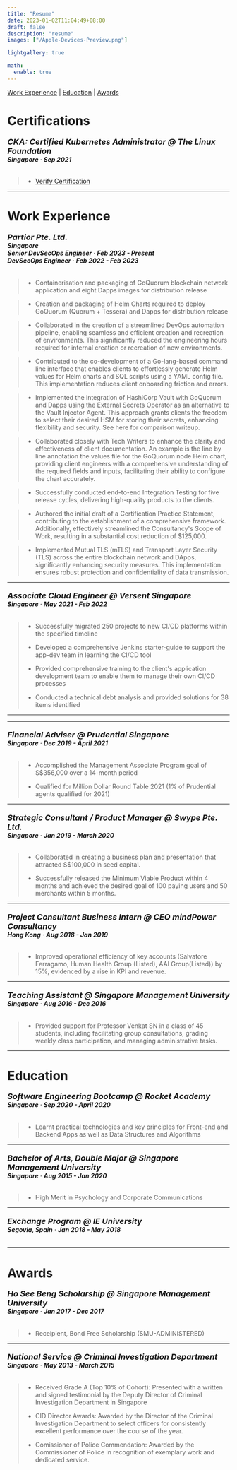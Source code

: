 ```yaml
---
title: "Resume"
date: 2023-01-02T11:04:49+08:00
draft: false
description: "resume"
images: ["/Apple-Devices-Preview.png"]

lightgallery: true

math:
  enable: true
---
```


[Work Experience](#work-experience) | [Education](#education) | [Awards](#awards)

# Certifications

###### <font size="4.5"> **CKA: Certified Kubernetes Administrator @ The Linux Foundation** </font> <div style="text-align: left"> **Singapore** · **Sep 2021** </div>

> - [Verify Certification](https://www.credly.com/badges/0d7f4c1e-8c59-4aec-8a43-e4400e0d2079?source=linked_in_profile)

---

# Work Experience

###### <font size="4.5"> **Partior Pte. Ltd.** </font> <div style="text-align: left">**Singapore** <br> **Senior DevSecOps Engineer** · **Feb 2023 - Present**  <br> **DevSecOps Engineer** · **Feb 2022 - Feb 2023** </div>

> - Containerisation and packaging of GoQuorum blockchain network application and eight Dapps images for distribution release

> - Creation and packaging of Helm Charts required to deploy GoQuorum (Quorum + Tessera) and Dapps for distribution release

> - Collaborated in the creation of a streamlined DevOps automation pipeline, enabling seamless and efficient creation and recreation of environments. This significantly reduced the engineering hours required for internal creation or recreation of new environments.

> - Contributed to the co-development of a Go-lang-based command line interface that enables clients to effortlessly generate Helm values for Helm charts and SQL scripts using a YAML config file. This implementation reduces client onboarding friction and errors.

> - Implemented the integration of HashiCorp Vault with GoQuorum and Dapps using the External Secrets Operator as an alternative to the Vault Injector Agent. This approach grants clients the freedom to select their desired HSM for storing their secrets, enhancing flexibility and security. See here for comparison writeup.

> - Collaborated closely with Tech Writers to enhance the clarity and effectiveness of client documentation. An example is the line by line annotation the values file for the GoQuorum node Helm chart, providing client engineers with a comprehensive understanding of the required fields and inputs, facilitating their ability to configure the chart accurately.

> - Successfully conducted end-to-end Integration Testing for five release cycles, delivering high-quality products to the clients.

> - Authored the initial draft of a Certification Practice Statement, contributing to the establishment of a comprehensive framework. Additionally, effectively streamlined the Consultancy's Scope of Work, resulting in a substantial cost reduction of $125,000.

> - Implemented Mutual TLS (mTLS) and Transport Layer Security (TLS) across the entire blockchain network and DApps, significantly enhancing security measures. This implementation ensures robust protection and confidentiality of data transmission.

---

###### <font size="4.5"> **Associate Cloud Engineer @ Versent Singapore** </font> <div style="text-align: left"> **Singapore** · **May 2021 - Feb 2022** </div>

> - Successfully migrated 250 projects to new CI/CD platforms within the specified timeline
>
> - Developed a comprehensive Jenkins starter-guide to support the app-dev team in learning the CI/CD tool
>
> - Provided comprehensive training to the client's application development team to enable them to manage their own CI/CD processes
>
> - Conducted a technical debt analysis and provided solutions for 38 items identified

---

---

###### <font size="4.5"> **Financial Adviser @ Prudential Singapore** </font> <div style="text-align: left"> **Singapore** · **Dec 2019 - April 2021** </div>

> - Accomplished the Management Associate Program goal of S$356,000 over a 14-month period
>
> - Qualified for Million Dollar Round Table 2021 (1% of Prudential agents qualified for 2021)

---

###### <font size="4.5"> **Strategic Consultant / Product Manager @ Swype Pte. Ltd.**</font> <div style="text-align: left"> **Singapore** · **Jan 2019 - March 2020** </div>

> - Collaborated in creating a business plan and presentation that attracted S$100,000 in seed capital.
>
> - Successfully released the Minimum Viable Product within 4 months and achieved the desired goal of 100 paying users and 50 merchants within 5 months.

---

###### <font size="4.5"> **Project Consultant Business Intern @ CEO mindPower Consultancy**</font> <div style="text-align: left"> **Hong Kong** · **Aug 2018 - Jan 2019** </div>

> - Improved operational efficiency of key accounts (Salvatore Ferragamo, Human Health Group (Listed), AAI Group(Listed)) by 15%, evidenced by a rise in KPI and revenue.

---

###### <font size="4.5"> **Teaching Assistant @ Singapore Management University**</font> <div style="text-align: left"> **Singapore** · **Aug 2016 - Dec 2016** </div>

> - Provided support for Professor Venkat SN in a class of 45 students, including facilitating group consultations, grading weekly class participation, and managing administrative tasks.

---

# Education

###### <font size="4.5"> **Software Engineering Bootcamp @ Rocket Academy**</font> <div style="text-align: left"> **Singapore** · **Sep 2020 - April 2020** </div>

> - Learnt practical technologies and key principles for Front-end and Backend Apps as well as Data Structures and Algorithms

---

###### <font size="4.5"> **Bachelor of Arts, Double Major @ Singapore Management University**</font> <div style="text-align: left"> **Singapore** · **Aug 2015 - Jan 2020** </div>

> - High Merit in Psychology and Corporate Communications

---

###### <font size="4.5"> **Exchange Program @ IE University**</font> <div style="text-align: left"> **Segovia, Spain** · **Jan 2018 - May 2018** </div>

---

# Awards

###### <font size="4.5"> **Ho See Beng Scholarship @ Singapore Management University**</font> <div style="text-align: left"> **Singapore** · **Jan 2017 - Dec 2017** </div>

> - Receipient, Bond Free Scholarship (SMU-ADMINISTERED)

---

###### <font size="4.5"> **National Service @ Criminal Investigation Department**</font> <div style="text-align: left"> **Singapore** · **May 2013 - March 2015** </div>

> - Received Grade A (Top 10% of Cohort): Presented with a written and signed testimonial by the Deputy Director of Criminal Investigation Department in Singapore
>
> - CID Director Awards: Awarded by the Director of the Criminal Investigation Department to select officers for consistently excellent performance over the course of the year.
>
> - Comissioner of Police Commendation: Awarded by the Commissioner of Police in recognition of exemplary work and dedicated service.
